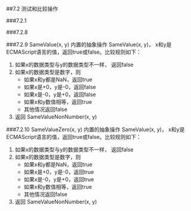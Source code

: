 ##7.2 测试和比较操作

###7.2.1
        

###7.2.8
        

###7.2.9 SameValue(x, y)
        内置的抽象操作 SameValue(x, y)， x和y是ECMAScript语言的值，返回true或false。比较规则如下：
1. 如果x的数据类型与y的数据类型不一样， 返回false
2. 如果x的数据类型是数字，则
    * 如果x和y都是NaN，返回true
    * 如果x是+0，y是-0，返回false
    * 如果x是-0，y是+0，返回false
    * 如果x和y数值相等，返回true
    * 其他情况返回false
3. 返回 SameValueNonNumber(x, y)

###7.2.10 SameValueZero(x, y)
        内置的抽象操作 SameValue(x, y)， x和y是ECMAScript语言的值，返回true或false。比较规则如下：
1. 如果x的数据类型与y的数据类型不一样， 返回false
2. 如果x的数据类型是数字，则
    * 如果x和y都是NaN，返回true
    * 如果x是+0，y是-0，返回true
    * 如果x是-0，y是+0，返回true
    * 如果x和y数值相等，返回true
    * 其他情况返回false
3. 返回 SameValueNonNumber(x, y)

 